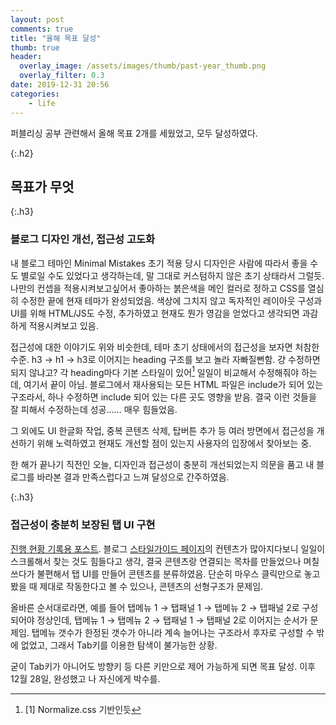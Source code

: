 ```yaml
---
layout: post
comments: true
title: "올해 목표 달성"
thumb: true
header:
  overlay_image: /assets/images/thumb/past-year_thumb.png
  overlay_filter: 0.3
date: 2019-12-31 20:56
categories:
    - life
---
```

퍼블리싱 공부 관련해서 올해 목표 2개를 세웠었고, 모두 달성하였다.

{:.h2}
## 목표가 무엇

{:.h3}
### <span>블로그 디자인 개선, 접근성 고도화</span>
내 블로그 테마인 Minimal Mistakes 초기 적용 당시 디자인은 사람에 따라서 좋을 수도 별로일 수도 있었다고 생각하는데, 말 그대로 커스텀하지 않은 초기 상태라서 그럴듯. 나만의 컨셉을 적용시켜보고싶어서 좋아하는 붉은색을 메인 컬러로 정하고 CSS를 열심히 수정한 끝에 현재 테마가 완성되었음. 색상에 그치지 않고 독자적인 레이아웃 구성과 UI를 위해 HTML/JS도 수정, 추가하였고 현재도 뭔가 영감을 얻었다고 생각되면 과감하게 적용시켜보고 있음.

접근성에 대한 이야기도 위와 비슷한데, 테마 초기 상태에서의 접근성을 보자면 처참한 수준. h3 &rarr; h1 &rarr; h3로 이어지는 heading 구조를 보고 놀라 자빠질뻔함. 걍 수정하면 되지 않냐고? 각 heading마다 기본 스타일이 있어[^1] 일일이 비교해서 수정해줘야 하는데, 여기서 끝이 아님. 블로그에서 재사용되는 모든 HTML 파일은 include가 되어 있는 구조라서, 하나 수정하면 include 되어 있는 다른 곳도 영향을 받음. 결국 이런 것들을 잘 피해서 수정하는데 성공...... 매우 힘들었음.

그 외에도 UI 한글화 작업, 중복 콘텐츠 삭제, 탑버튼 추가 등 여러 방면에서 접근성을 개선하기 위해 노력하였고 현재도 개선할 점이 있는지 사용자의 입장에서 찾아보는 중.

한 해가 끝나기 직전인 오늘, 디자인과 접근성이 충분히 개선되었는지 의문을 품고 내 블로그를 바라본 결과 만족스럽다고 느껴 달성으로 간주하였음.

{:.h3}
### <span>접근성이 충분히 보장된 탭 UI 구현</span>
<a href="/2019/11/03/tab01" class="bu-link2">진행 현황 기록용 포스트</a>. 블로그 <a href="/styleguide" class="bu-link2">스타일가이드 페이지</a>의 컨텐츠가 많아지다보니 일일이 스크롤해서 찾는 것도 힘들다고 생각, 결국 콘텐츠랑 연결되는 목차를 만들었으나 며칠 쓰다가 불편해서 탭 UI를 만들어 콘텐츠를 분류하였음. 단순히 마우스 클릭만으로 놓고 봤을 때 제대로 작동한다고 볼 수 있으나, 콘텐츠의 선형구조가 문제임.

올바른 순서대로라면, 예를 들어 탭메뉴 1 &rarr; 탭패널 1 &rarr; 탭메뉴 2 &rarr; 탭패널 2로 구성되어야 정상인데, 탭메뉴 1 &rarr; 탭메뉴 2 &rarr; 탭패널 1 &rarr; 탭패널 2로 이어지는 순서가 문제임. 탭메뉴 갯수가 한정된 갯수가 아니라 계속 늘어나는 구조라서 후자로 구성할 수 밖에 없었고, 그래서 Tab키를 이용한 탐색이 불가능한 상황.

굳이 Tab키가 아니어도 방향키 등 다른 키만으로 제어 가능하게 되면 목표 달성. 이후 12월 28일, 완성했고 나 자신에게 박수를.

<!-- {:.h2}
## 올해를 돌아보며
그러고보니 공부 기록용 블로그에 일상 이야기를 쓰는 게 처음임. 뭐 어떰~

{:.h3}
### <span>내년에 지금보다 나아졌으면 좋겠다고 생각하는 부분들을 적어보겠음.</span>
<div class="cont-box type1 mb_big">
    <ol class="bu-list1">
        <li>퍼블리싱을 더 잘하기 위한 디자인 감각</li>
        <li>업무적인 커뮤니케이션 개선</li>
    </ol>
</div>

마크업을 아무리 올바르게 구성해보았자 눈에 보이는 결과인 디자인이 예쁘게 나오지 않으면 소용없다고 느낌. 현 직장에 입사하기 전, 조금 보기 좋지 않아도 마크업을 올바르게 구성했으면 된거다~ 라는 생각을 갖고 있었고, 입사 후 얼마 지나지 않아 근거 없는 자신감이었구나.. 라는 걸 절실히 느꼈음. 물론 마크업도 틀리고 디자인도 보기 좋지 않으면 안되지만.. 예시로 리뉴얼하고자 하는 기존 홈페이지에 heading 태그와 p태그로만 구성된 단순 텍스트만 길게 나열되어 있을 때, 그냥 기존 홈페이지대로 쓴다면 &ldquo;마크업을 올바르게 구성했다&rdquo;고 볼 수 있지만, 한눈에 봤을 때 눈에 잘 들어오도록 예쁘게 디자인을 해주는 게 낫다는 거다. CSS를 예쁘게 꾸며도 되고 포토샵 산출물을 만들어도 되고..

솔직히 나님 웹 퍼블리셔로서의 직업정신과 내가 만드는 코드에 대한 자부심이 매우 뛰어나다고 생각하지만, 눈에 보이는 결과보다 중요한 건 없다고 느꼈음. 결국 웹 디자인이든 웹 퍼블리싱이든 공통 주목적인 웹을 통한 정보전달이 원활하게 될 수 있도록 해주는 게 제일 중요한 것이고, 우리는 최대한 보기 좋은 페이지를 만들어서 납품해야 하는 철저한 &ldquo;을&rdquo;이기도 하니까.

<hr>

1순위인 업무적 커뮤니케이션 개선은 근본적인 성격을 고치지 않으면 이뤄질 수 없다고 생각했음. 그래서 성격 이야기만 할 것임. 입사 초기 때만 해도 상당히 높은 자존감으로 인한 근자감(?)과 나보다 잘하는 사람들에 대한 열등감 등등.. 부정적인 감정들로 가득 차 있었고, 이 상태에서 완벽주의적인 마음가짐을 가지고 임하다보니 신경이 예민해져서 속이 안 좋아지고 건강 문제를 고민하는 단계까지 도달했었음(옛날부터 나님 성격이 좀 외계인 같다는 말을 많이 들음).. 그래서 실력이 엄청 올라갔느냐면 그것도 아님. 부정적인 감정에서 나오는 아웃풋은 어느 시점에서 멈춰버리자마자 더 이상 상승하지 않을 것임을 깨닫고, 긍정적인 사고방식을 갖고 하루하루 다니다보니 건강이 예전으로 돌아왔고 실력도 천천히 올라오기 시작하는 자신을 발견. 실수를 할 때도 있으나 실수를 어떤 감정을 가지고 받아들이느냐가 중요한 것 같다. 뭐 애시당초 실수를 하면 안되는 거지만~

오늘 직장 상사랑 점심 식사를 하면서, 사회생활하다보면 성격이 좋은 쪽으로 바뀐다는 이야기를 하게 되었는데 10년차인 본인도 그랬었다고 함. 우리가 너를 사람 만들어주고 있는 것 같지 않냐는 반농담적인 말도 들었는데 오죽하면 매우 공감했을까.

당장의 문제를 개선하고자 눈 앞에 보이는 것만 바라보았었고 모든 건 성격에 원인이 있음을 최근 깨달았다. 그러고보니 입사 2달째인데 인간관계는 예전보다는 많이 좋아졌다고는 생각. 누구는 2주일만에 친해지고 누구는 2달이 되어가도록 몇 마디만 해본 게 전부이고.. 시간이라는 게 워낙 상대적인 영역이라서 어쩔 수 없는 부분도 있지만 모든 걸 시간의 흐름에 맡길 수는 없지 않은가.

특히 목소리가 심하게 작은 편인데(편차가 있긴 한데 작을 때가 많음), 좀 크게 말해서 원활한 의사전달이 될 수 있게끔 해야 할 것임. 그리고 사소한 것일 수도 있지만 출퇴근시에 인사를 무감각하게 하거나 받는 편인 것 같음. 남들한테 웃으면서 인사를 잘 받아주고/잘 한다고 생각하지만 아닐 수도 있다고 최근 생각해보았음. 어느날 여느때와 다름없이 퇴근 인사를 했는데, 하고 보니 너무 무감각하게 인사를 한 게 아닌가 의문이 들었음. 그냥 살짝 웃는 상태로 고개를 끄덕거리면서 기어들어가는 목소리로 안녕히가세요~ 라고만 했었던.. 내가 인사를 이렇게 무감각하게만 했었나 하는 생각이..

내년에는 업무적인 커뮤니케이션뿐만 아니라 삶의 근본적인 여러 부분이 많이 개선되었으면 좋겠다고 생각하며 올해 마지막 날은 공부 기록이 아닌 한 해를 돌아보는 글로 마무리한다.

{:.h2}
## 마지막으로
근데 블로그 필체도 통일해야 할듯. 재밌게 쓰려고 나님 + 음슴체를 쓰고 있는데 가끔 &ldquo;~했다&rdquo;를 쓸 때도 있고.. 어투가 통일이 안되서 혼란스러운 부분이 있는 것 같은데 솔직히 모든 포스트를 수정해야 되고.. 그냥 컨셉으로 밀어볼까~ -->

[^1]: [1] Normalize.css 기반인듯
